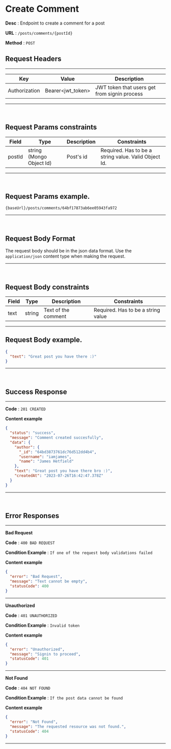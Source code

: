# Create Comment

**Desc** : Endpoint to create a comment for a post

**URL** : `/posts/comments/{postId}`

**Method** : `POST`

## **Request Headers**

---

| Key           | Value             | Description                                  |
| ------------- | ----------------- | -------------------------------------------- |
| Authorization | Bearer<jwt_token> | JWT token that users get from signin process |

---

<br/>

## **Request Params constraints**

| Field  | Type                     | Description | Constraints                                          |
| ------ | ------------------------ | ----------- | ---------------------------------------------------- |
| postId | string (Mongo Object Id) | Post's id   | Required. Has to be a string value. Valid Object Id. |

---

<br/>

## **Request Params example**.

```text
{baseUrl}/posts/comments/64bf17873ab6ee05943fa972
```

---

<br/>

## **Request Body Format**

The request body should be in the json data format. Use the `application/json` content type when making the request.

---

<br/>

## **Request Body constraints**

| Field | Type   | Description         | Constraints                        |
| ----- | ------ | ------------------- | ---------------------------------- |
| text  | string | Text of the comment | Required. Has to be a string value |

---

## **Request Body example**.

```json
{
  "text": "Great post you have there :)"
}
```

---

<br/>

## **Success Response**

---

**Code** : `201 CREATED`

**Content example**

```json
{
  "status": "success",
  "message": "Comment created succesfully",
  "data": {
    "author": {
      "_id": "64bd3873761dc76d512dd4b4",
      "username": "iamjames",
      "name": "James Hetfield"
    },
    "text": "Great post you have there bro :)",
    "createdAt": "2023-07-26T16:42:47.378Z"
  }
}
```

---

<br/>

## **Error Responses**

---

**Bad Request**

**Code** : `400 BAD REQUEST`

**Condition Example** : `If one of the request body validations failed`

**Content example**

```json
{
  "error": "Bad Request",
  "message": "Text cannot be empty",
  "statusCode": 400
}
```

---

**Unauthorized**

**Code** : `401 UNAUTHORIZED`

**Condition Example** : `Invalid token`

**Content example**

```json
{
  "error": "Unauthorized",
  "message": "Signin to proceed",
  "statusCode": 401
}
```

---

**Not Found**

**Code** : `404 NOT FOUND`

**Condition Example** : `If the post data cannot be found`

**Content example**

```json
{
  "error": "Not Found",
  "message": "The requested resource was not found.",
  "statusCode": 404
}
```

---
